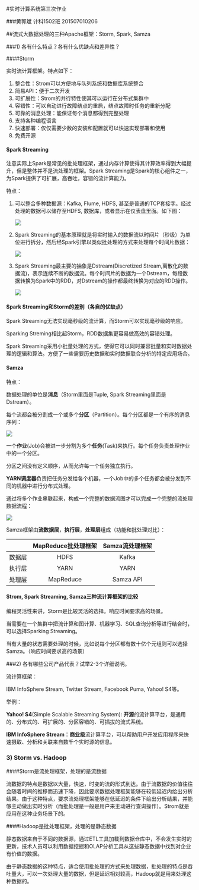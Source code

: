#实时计算系统第三次作业

###黄郭斌 计科1502班 201507010206



##流式大数据处理的三种Apache框架：Storm, Spark, Samza

###1) 各有什么特点？各有什么优缺点和差异性？

####Storm

实时流计算框架。特点如下：

1. 整合性：Strom可以方便地与队列系统和数据库系统整合
2. 简易API：便于二次开发
3. 可扩展性：Strom的并行特性使其可以运行在分布式集群中
4. 容错性：可以自动进行故障结点的重启，结点故障时任务的重新分配
5. 可靠的消息处理：能保证每个消息都得到完整处理
6. 支持各种编程语言
7. 快速部署：仅仅需要少数的安装和配置就可以快速实现部署和使用
8. 免费开源

#### Spark Streaming

注意实际上Spark是常见的批处理框架，通过内存计算使得其计算效率得到大幅提升，但是整体并不是流处理的框架。Spark Streaming是Spark的核心组件之一，为Spark提供了可扩展，高吞吐，容错的流计算能力。

特点：

1. 可以整合多种数据源：Kafka, Flume, HDFS, 甚至是普通的TCP套接字。经过处理的数据可以储存至HDFS, 数据库，或者显示在仪表盘里面。如下图：

   ![](/img/1.PNG)

2. Spark Streaming的基本原理就是将实时输入的数据流以时间片（秒级）为单位进行拆分，然后经Spark引擎以类似批处理的方式来处理每个时间片数据：

   ![](/img/2.PNG)

3. Spark Streaming最主要的抽象是Dstream(Discretized Stream,离散化的数据流)，表示连续不断的数据流。每个时间片的数据为一个Dstream，每段数据转换为Spark中的RDD，对Dstream的操作都最终转换为对应的RDD操作。

   ![](/img/3.PNG)

#### Spark Streaming和Storm的差别（各自的优缺点）

Spark Streaming无法实现毫秒级的流计算，而Storm可以实现毫秒级的响应。

Sparking Streming相比起Storm，RDD数据集更容易做高效的容错处理。

Spark Streaming采用小批量处理的方式，使得它可以同时兼容批量和实时数据处理的逻辑和算法。方便了一些需要历史数据和实时数据联合分析的特定应用场合。

#### Samza

特点：

数据处理的单位是**消息**（Storm里面是Tuple, Spark Streaming里面是Dstream）。

每个流都会被分割成一个或多个**分区**（Partition）。每个分区都是一个有序的消息序列：

![](/img/4.PNG)

一个**作业**(Job)会被进一步分割为多个**任务**(Task)来执行。每个任务负责处理作业中的一个分区。

分区之间没有定义顺序，从而允许每一个任务独立执行。

**YARN调度器**负责把任务分发给各个机器，一个Job中的多个任务都会被分发到不同的机器中进行分布式处理。

通过将多个作业串联起来，构成一个完整的数据流图才可以完成一个完整的流处理数据流程：

![](/img/5.PNG)

Samza框架由**流数据层**，**执行层**，**处理层**组成（功能和批处理对比）：

|        | MapReduce批处理框架 | Samza流处理框架 |
| :----: | :-----------------: | :-------------: |
| 数据层 |        HDFS         |      Kafka      |
| 执行层 |        YARN         |      YARN       |
| 处理层 |      MapReduce      |    Samza API    |

#### Strom, Spark Streaming, Samza三种流计算框架的比较

编程灵活性来讲，Storm是比较灵活的选择。响应时间要求高的场景。

当需要在一个集群中把流计算和图计算、机器学习、SQL查询分析等进行结合时，可以选择Sparking Streaming。

当有大量的状态需要处理的时候，比如说每个分区都有数十亿个元组则可以选择Samza。（响应时间要求高的场景）

###2) 各有哪些公司产品代表？试举2-3个详细说明。

流计算框架：

IBM InfoSphere Stream, Twitter Stream, Facebook Puma, Yahoo! S4等。

举例：

**Yahoo! S4**(Simple Scalable Streaming System): **开源**的流计算平台，是通用的、分布式的、可扩展的、分区容错的、可插拔的流式系统。

**IBM InfoSphere Stream**：**商业级**流计算平台，可以帮助用户开发应用程序来快速摄取、分析和关联来自数千个实时源的信息。

### 3) Storm vs. Hadoop

####Storm是流处理框架，处理的是流数据

流数据的特点是数据以大量，快速，时变的流的形式到达。由于流数据的价值往往会随着时间的推移而迅速下降，因此要求数据处理框架能够在较低延迟内给出分析结果。由于这种特点，要求流处理框架能够在低延迟的条件下给出分析结果，并能够主动做出实时分析（而批处理是一般是用户来主动进行查询操作）。Strom就是应用在这种业务场景下的。

####Hadoop是批处理框架，处理的是静态数据

静态数据来自于不同的数据源，通过ETL工具加载到数据仓库中，不会发生实时的更新，技术人员可以利用数据挖掘和OLAP分析工具从这些静态数据中找到对企业有价值的数据。

由于静态数据的这种特点，适合使用批处理的方式来处理数据，批处理的特点是吞吐量大，可以一次处理大量的数据，但是延迟相对较高，Hadoop就是用来处理这种数据的。

